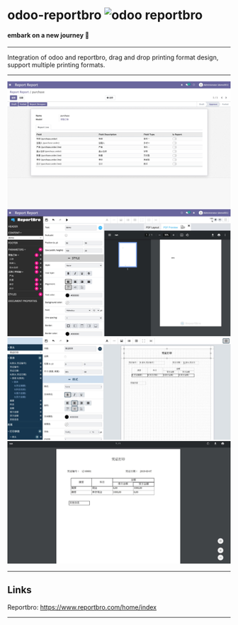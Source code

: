 # odoo-reportbro  <img alt="odoo reportbro" src="https://img.shields.io/badge/odoo--reportbro-14.0-brightgreen"/>
#### embark on a new journey 👋
---
Integration of odoo and reportbro, drag and drop printing format design, support multiple printing formats.

---

![Image text](https://github.com/huakkai/odoo-reportbro/blob/master/static/github/reportbro-3.jpg)
![Image text](https://github.com/huakkai/odoo-reportbro/blob/master/static/github/1620649671844.jpg)
![Image text](https://github.com/huakkai/odoo-reportbro/blob/master/static/github/reportbro-1.jpg)
![Image text](https://github.com/huakkai/odoo-reportbro/blob/master/static/github/reportbro-2.jpg)

---
## Links

Reportbro: https://www.reportbro.com/home/index

---
